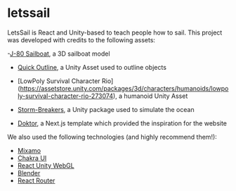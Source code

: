 # letssail

LetsSail is React and Unity-based to teach people how to sail. This project was developed with credits to the following assets:

-[J-80 Sailboat](https://sketchfab.com/3d-models/j-80-sailboat-681513987f464be48add6cb69580f9c5), a 3D sailboat model

- [Quick Outline](https://assetstore.unity.com/packages/tools/particles-effects/quick-outline-115488), a Unity Asset used to outline objects

- [LowPoly Survival Character Rio] (https://assetstore.unity.com/packages/3d/characters/humanoids/lowpoly-survival-character-rio-273074), a humanoid Unity Asset

- [Storm-Breakers](https://github.com/Stormrider31/Storm-Breakers), a Unity package used to simulate the ocean

- [Doktor](https://github.com/stackfoss/doktor), a Next.js template which provided the inspiration for the website

We also used the following technologies (and highly recommend them!):

- [Mixamo](https://www.mixamo.com/#/)
- [Chakra UI](https://v2.chakra-ui.com/)
- [React Unity WebGL](https://github.com/jeffreylanters/react-unity-webgl)
- [Blender](https://www.blender.org/)
- [React Router](https://reactrouter.com/en/main)